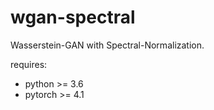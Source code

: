 # wgan-spectral
Wasserstein-GAN with Spectral-Normalization.

requires:

* python >= 3.6
* pytorch >= 4.1
